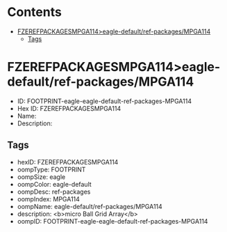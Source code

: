 



Contents
========

* [FZEREFPACKAGESMPGA114>eagle-default/ref-packages/MPGA114](#fzerefpackagesmpga114eagle-defaultref-packagesmpga114)
	* [Tags](#tags)

# FZEREFPACKAGESMPGA114>eagle-default/ref-packages/MPGA114

- ID: FOOTPRINT-eagle-eagle-default-ref-packages-MPGA114
- Hex ID: FZEREFPACKAGESMPGA114
- Name: 
- Description: 

## Tags

- hexID: FZEREFPACKAGESMPGA114
- oompType: FOOTPRINT
- oompSize: eagle
- oompColor: eagle-default
- oompDesc: ref-packages
- oompIndex: MPGA114
- oompName: eagle-default/ref-packages/MPGA114
- description: &lt;b&gt;micro Ball Grid Array&lt;/b&gt;
- oompID: FOOTPRINT-eagle-eagle-default-ref-packages-MPGA114
